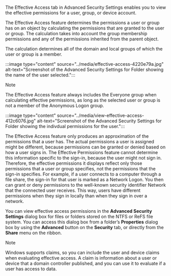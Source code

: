 The Effective Access tab in Advanced Security Settings enables you to view the effective permissions for a user, group, or device account.

The Effective Access feature determines the permissions a user or group has on an object by calculating the permissions that are granted to the user or group. The calculation takes into account the group membership permissions and any of the permissions inherited from the parent object.

The calculation determines all of the domain and local groups of which the user or group is a member.

:::image type="content" source="../media/effective-access-4220e79a.jpg" alt-text="Screenshot of the Advanced Security Settings for Folder showing the name of the user selected.":::


> [!NOTE]
> The Effective Access feature always includes the Everyone group when calculating effective permissions, as long as the selected user or group is not a member of the Anonymous Logon group.

:::image type="content" source="../media/view-effective-access-412c6076.jpg" alt-text="Screenshot of the Advanced Security Settings for Folder showing the indivdual permissions for the user.":::


The Effective Access feature only produces an approximation of the permissions that a user has. The actual permissions a user is assigned might be different, because permissions can be granted or denied based on how a user signs in. The Effective Permissions feature cannot determine this information specific to the sign-in, because the user might not sign in. Therefore, the effective permissions it displays reflect only those permissions that a user or group specifies, not the permissions that the sign-in specifies. For example, if a user connects to a computer through a file share, the sign-in for that user is marked as a Network Logon. You then can grant or deny permissions to the well-known security identifier Network that the connected user receives. This way, users have different permissions when they sign in locally than when they sign in over a network.

You can view effective access permissions in the **Advanced Security Settings** dialog box for files or folders stored on the NTFS or ReFS file system. You can access this dialog box from a folder’s **Properties** dialog box by using the **Advanced** button on the **Security** tab, or directly from the **Share** menu on the ribbon.

> [!NOTE]
> Windows supports claims, so you can include the user and device claims when evaluating effective access. A claim is information about a user or device that a domain controller published, and you can use it to evaluate if a user has access to data.
